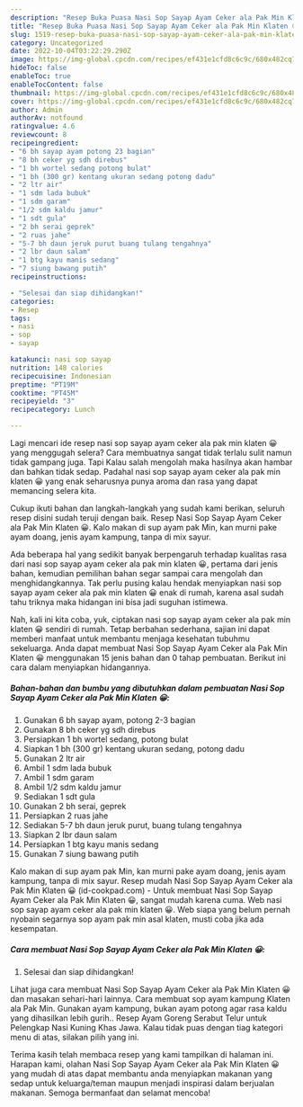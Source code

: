 ```yaml
---
description: "Resep Buka Puasa Nasi Sop Sayap Ayam Ceker ala Pak Min Klaten 😀 Menu Buka Puas"
title: "Resep Buka Puasa Nasi Sop Sayap Ayam Ceker ala Pak Min Klaten 😀 Menu Buka Puas"
slug: 1519-resep-buka-puasa-nasi-sop-sayap-ayam-ceker-ala-pak-min-klaten-menu-buka-puas
category: Uncategorized
date: 2022-10-04T03:22:29.290Z
image: https://img-global.cpcdn.com/recipes/ef431e1cfd8c6c9c/680x482cq70/nasi-sop-sayap-ayam-ceker-ala-pak-min-klaten-foto-resep-utama.jpg
hideToc: false
enableToc: true
enableTocContent: false
thumbnail: https://img-global.cpcdn.com/recipes/ef431e1cfd8c6c9c/680x482cq70/nasi-sop-sayap-ayam-ceker-ala-pak-min-klaten-foto-resep-utama.jpg
cover: https://img-global.cpcdn.com/recipes/ef431e1cfd8c6c9c/680x482cq70/nasi-sop-sayap-ayam-ceker-ala-pak-min-klaten-foto-resep-utama.jpg
author: Admin
authorAv: notfound
ratingvalue: 4.6
reviewcount: 8
recipeingredient:
- "6 bh sayap ayam potong 23 bagian"
- "8 bh ceker yg sdh direbus"
- "1 bh wortel sedang potong bulat"
- "1 bh (300 gr) kentang ukuran sedang potong dadu"
- "2 ltr air"
- "1 sdm lada bubuk"
- "1 sdm garam"
- "1/2 sdm kaldu jamur"
- "1 sdt gula"
- "2 bh serai geprek"
- "2 ruas jahe"
- "5-7 bh daun jeruk purut buang tulang tengahnya"
- "2 lbr daun salam"
- "1 btg kayu manis sedang"
- "7 siung bawang putih"
recipeinstructions:

- "Selesai dan siap dihidangkan!"
categories:
- Resep
tags:
- nasi
- sop
- sayap

katakunci: nasi sop sayap 
nutrition: 148 calories
recipecuisine: Indonesian
preptime: "PT19M"
cooktime: "PT45M"
recipeyield: "3"
recipecategory: Lunch

---
```



Lagi mencari ide resep nasi sop sayap ayam ceker ala pak min klaten 😀 yang menggugah selera? Cara membuatnya sangat tidak terlalu sulit namun tidak gampang juga. Tapi Kalau salah mengolah maka hasilnya akan hambar dan bahkan tidak sedap. Padahal nasi sop sayap ayam ceker ala pak min klaten 😀 yang enak seharusnya punya aroma dan rasa yang dapat memancing selera kita.


Cukup ikuti bahan dan langkah-langkah yang sudah kami berikan, seluruh resep disini sudah teruji dengan baik. Resep Nasi Sop Sayap Ayam Ceker ala Pak Min Klaten 😀. Kalo makan di sup ayam pak Min, kan murni pake ayam doang, jenis ayam kampung, tanpa di mix sayur.

Ada beberapa hal yang sedikit banyak berpengaruh terhadap kualitas rasa dari nasi sop sayap ayam ceker ala pak min klaten 😀, pertama dari jenis bahan, kemudian pemilihan bahan segar sampai cara mengolah dan menghidangkannya. Tak perlu pusing kalau hendak menyiapkan nasi sop sayap ayam ceker ala pak min klaten 😀 enak di rumah, karena asal sudah tahu triknya maka hidangan ini bisa jadi suguhan istimewa.


Nah, kali ini kita coba, yuk, ciptakan nasi sop sayap ayam ceker ala pak min klaten 😀 sendiri di rumah. Tetap berbahan sederhana, sajian ini dapat memberi manfaat untuk membantu menjaga kesehatan tubuhmu sekeluarga. Anda dapat membuat Nasi Sop Sayap Ayam Ceker ala Pak Min Klaten 😀 menggunakan 15 jenis bahan dan 0 tahap pembuatan. Berikut ini cara dalam menyiapkan hidangannya.

<!--inarticleads1-->

##### Bahan-bahan dan bumbu yang dibutuhkan dalam pembuatan Nasi Sop Sayap Ayam Ceker ala Pak Min Klaten 😀:

1. Gunakan 6 bh sayap ayam, potong 2-3 bagian
1. Gunakan 8 bh ceker yg sdh direbus
1. Persiapkan 1 bh wortel sedang, potong bulat
1. Siapkan 1 bh (300 gr) kentang ukuran sedang, potong dadu
1. Gunakan 2 ltr air
1. Ambil 1 sdm lada bubuk
1. Ambil 1 sdm garam
1. Ambil 1/2 sdm kaldu jamur
1. Sediakan 1 sdt gula
1. Gunakan 2 bh serai, geprek
1. Persiapkan 2 ruas jahe
1. Sediakan 5-7 bh daun jeruk purut, buang tulang tengahnya
1. Siapkan 2 lbr daun salam
1. Persiapkan 1 btg kayu manis sedang
1. Gunakan 7 siung bawang putih


Kalo makan di sup ayam pak Min, kan murni pake ayam doang, jenis ayam kampung, tanpa di mix sayur. Resep mudah Nasi Sop Sayap Ayam Ceker ala Pak Min Klaten 😀 (id-cookpad.com) - Untuk membuat Nasi Sop Sayap Ayam Ceker ala Pak Min Klaten 😀, sangat mudah karena cuma. Web nasi sop sayap ayam ceker ala pak min klaten 😀. Web siapa yang belum pernah nyobain segarnya sop ayam pak min asal klaten, musti coba jika ada kesempatan. 

<!--inarticleads2-->

##### Cara membuat Nasi Sop Sayap Ayam Ceker ala Pak Min Klaten 😀:


1. Selesai dan siap dihidangkan!

Lihat juga cara membuat Nasi Sop Sayap Ayam Ceker ala Pak Min Klaten 😀 dan masakan sehari-hari lainnya. Cara membuat sop ayam kampung Klaten ala Pak Min. Gunakan ayam kampung, bukan ayam potong agar rasa kaldu yang dihasilkan lebih gurih.. Resep Ayam Goreng Serabut Telur untuk Pelengkap Nasi Kuning Khas Jawa. Kalau tidak puas dengan tiag kategori menu di atas, silakan pilih yang ini. 

Terima kasih telah membaca resep yang kami tampilkan di halaman ini. Harapan kami, olahan Nasi Sop Sayap Ayam Ceker ala Pak Min Klaten 😀 yang mudah di atas dapat membantu anda menyiapkan makanan yang sedap untuk keluarga/teman maupun menjadi inspirasi dalam berjualan makanan. Semoga bermanfaat dan selamat mencoba!
